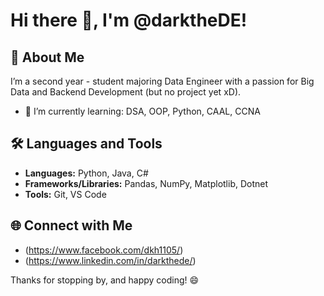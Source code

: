 # Hi there 👋, I'm @darktheDE!

## 🚀 About Me
I’m a second year - student majoring Data Engineer with a passion for Big Data and Backend Development (but no project yet xD). 

- 🌱 I’m currently learning: DSA, OOP, Python, CAAL, CCNA
  
## 🛠️ Languages and Tools
- **Languages:** Python, Java, C#
- **Frameworks/Libraries:** Pandas, NumPy, Matplotlib, Dotnet
- **Tools:** Git, VS Code


## 🌐 Connect with Me
- (https://www.facebook.com/dkh1105/)
- (https://www.linkedin.com/in/darkthede/)

Thanks for stopping by, and happy coding! 😄
 

<!---
darktheDE/darktheDE is a ✨ special ✨ repository because its `README.md` (this file) appears on your GitHub profile.
You can click the Preview link to take a look at your changes.
--->
